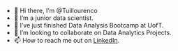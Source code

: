 - 👋 Hi there, I’m @Tuillourenco
- 👀 I’m a junior data scientist.
- 🌱 I’ve just finished Data Analysis Bootcamp at UofT. 
- 💞️ I’m looking to collaborate on Data Analytics Projects.
- 📫 How to reach me out on [LinkedIn](https://www.linkedin.com/in/vantuil-junior/).

<!---
Tuillourenco/Tuillourenco is a ✨ special ✨ repository because its `README.md` (this file) appears on your GitHub profile.
You can click the Preview link to take a look at your changes.
--->
